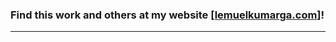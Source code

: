 ### Find this work and others at my website [[lemuelkumarga.com]](https://lemuelkumarga.com/)!
---




